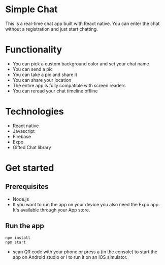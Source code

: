 # Simple Chat

This is a real-time chat app built with React native. You can enter the chat without a registration and just start chatting.

# Functionality

- You can pick a custom background color and set your chat name
- You can send a pic
- You can take a pic and share it
- You can share your location
- The entire app is fully compatible with screen readers
- You can reread your chat timeline offline

# Technologies

- React native
- Javascript
- Firebase
- Expo
- Gifted Chat library

# Get started

## Prerequisites
- Node.js
- If you want to run the app on your device you also need the Expo app. It's available through your App store.

## Run the app
    npm install
    npm start
- scan QR code with your phone or press a (in the console) to start the app on Android studio or i to run it on an iOS simulator.